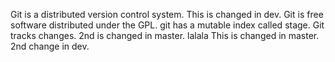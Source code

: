 Git is a distributed version control system.
This is changed in dev.
Git is free software distributed under the GPL.
git has a mutable index called stage.
Git tracks changes.
2nd is changed in master.
lalala
This is changed in master.
2nd change in dev.
